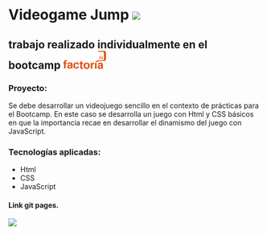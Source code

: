 # Videogame Jump  ![](images/retrogame1.jpg)

## trabajo realizado individualmente en el bootcamp ![](images/factoriaF5r.png)

### Proyecto:

 Se debe desarrollar un videojuego sencillo en el contexto de prácticas para el Bootcamp. 
 En este caso se desarrolla un juego con Html y CSS básicos en que la importancia recae en desarrollar el dinamismo del juego con JavaScript. 

### Tecnologías aplicadas:

- Html
- CSS
- JavaScript

    
#### Link git pages.




![](images/.png)
